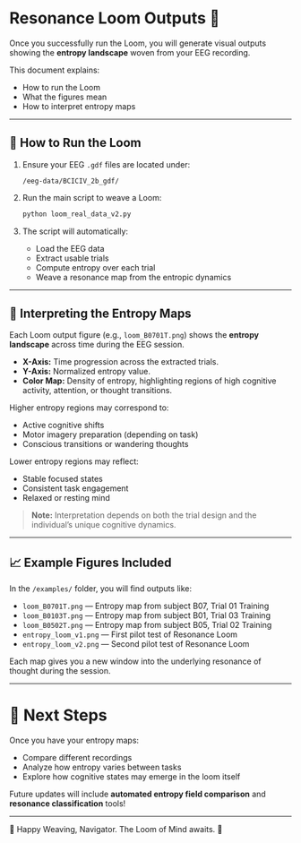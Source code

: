 # Resonance Loom Outputs 🌌

Once you successfully run the Loom, you will generate visual outputs showing the **entropy landscape** woven from your EEG recording.

This document explains:

- How to run the Loom
- What the figures mean
- How to interpret entropy maps

---

## 🧠 How to Run the Loom

1. Ensure your EEG `.gdf` files are located under:

    ```
    /eeg-data/BCICIV_2b_gdf/
    ```

2. Run the main script to weave a Loom:

    ```bash
    python loom_real_data_v2.py
    ```

3. The script will automatically:

    - Load the EEG data
    - Extract usable trials
    - Compute entropy over each trial
    - Weave a resonance map from the entropic dynamics

---

## 🌟 Interpreting the Entropy Maps

Each Loom output figure (e.g., `loom_B0701T.png`) shows the **entropy landscape** across time during the EEG session.

- **X-Axis:** Time progression across the extracted trials.
- **Y-Axis:** Normalized entropy value.
- **Color Map:** Density of entropy, highlighting regions of high cognitive activity, attention, or thought transitions.

Higher entropy regions may correspond to:

- Active cognitive shifts
- Motor imagery preparation (depending on task)
- Conscious transitions or wandering thoughts

Lower entropy regions may reflect:

- Stable focused states
- Consistent task engagement
- Relaxed or resting mind

> **Note:** Interpretation depends on both the trial design and the individual’s unique cognitive dynamics.

---

## 📈 Example Figures Included

In the `/examples/` folder, you will find outputs like:

- `loom_B0701T.png` — Entropy map from subject B07, Trial 01 Training
- `loom_B0103T.png` — Entropy map from subject B01, Trial 03 Training
- `loom_B0502T.png` — Entropy map from subject B05, Trial 02 Training
- `entropy_loom_v1.png` — First pilot test of Resonance Loom
- `entropy_loom_v2.png` — Second pilot test of Resonance Loom

Each map gives you a new window into the underlying resonance of thought during the session.

---

# 🌌 Next Steps

Once you have your entropy maps:

- Compare different recordings
- Analyze how entropy varies between tasks
- Explore how cognitive states may emerge in the loom itself

Future updates will include **automated entropy field comparison** and **resonance classification** tools!

---

🧵 Happy Weaving, Navigator. The Loom of Mind awaits. 🌟
